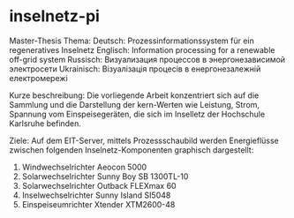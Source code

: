 # inselnetz-pi

Master-Thesis Thema:
Deutsch: Prozessinformationssystem für ein regeneratives Inselnetz
Englisch: Information processing for a renewable off-grid system
Russisch: Визуализация процессов в энергонезависимой электросети
Ukrainisch: Візуалізація процесів в енергонезалежній електромережі

Kurze beschreibung:
Die vorliegende Arbeit konzentriert sich auf die Sammlung und die Darstellung der kern-Werten
wie Leistung, Strom, Spannung vom Einspeisegeräten, die sich im Inselletz der Hochschule Karlsruhe befinden.

Ziele:
 Auf dem EIT-Server, mittels Prozessschaubild werden Energieflüsse zwischen folgenden Inselnetz-Komponenten graphisch dargestellt:
 1. Windwechselrichter Aeocon 5000
 2. Solarwechselrichter Sunny Boy SB 1300TL-10
 3. Solarwechselrichter Outback FLEXmax 60
 4. Inselwechselrichter Sunny Island SI5048
 5. Einspeiseumrichter Xtender XTM2600-48
